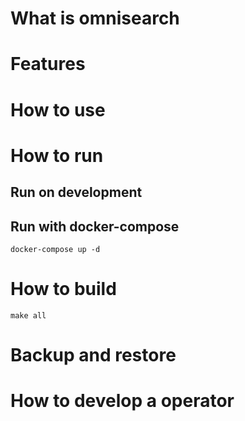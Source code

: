 # What is omnisearch
# Features
# How to use
# How to run
## Run on development
## Run with docker-compose

    docker-compose up -d

# How to build

    make all

# Backup and restore
# How to develop a operator
